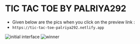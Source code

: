 # TIC TAC TOE BY PALRIYA292

- Given below are the pics when you click on the preview link :
- `https://tic-tac-toe-palriya292.netlify.app`

![initial interface]("initial.jpg")
![winner]("x-wins.jpg")